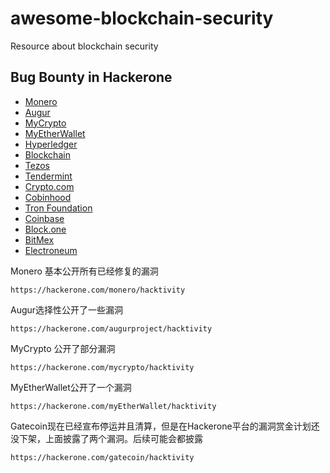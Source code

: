 # awesome-blockchain-security

Resource about blockchain security

## Bug Bounty in Hackerone

- [Monero](https://hackerone.com/monero)
- [Augur](https://hackerone.com/augurproject)
- [MyCrypto](https://hackerone.com/mycrypto)
- [MyEtherWallet](https://hackerone.com/myetherwallet)
- [Hyperledger](https://hackerone.com/hyperledger)
- [Blockchain](https://hackerone.com/blockchain)
- [Tezos](https://hackerone.com/tezos)
- [Tendermint](https://hackerone.com/tendermint)
- [Crypto.com](https://hackerone.com/crypto)
- [Cobinhood](https://hackerone.com/cobinhood)
- [Tron Foundation](https://hackerone.com/tronfoundation)
- [Coinbase](https://hackerone.com/coinbase)
- [Block.one](https://hackerone.com/eosio)
- [BitMex](https://hackerone.com/bitmex)
- [Electroneum](https://hackerone.com/electroneum)

Monero 基本公开所有已经修复的漏洞

`https://hackerone.com/monero/hacktivity`

Augur选择性公开了一些漏洞

`https://hackerone.com/augurproject/hacktivity`

MyCrypto 公开了部分漏洞

`https://hackerone.com/mycrypto/hacktivity`

MyEtherWallet公开了一个漏洞

`https://hackerone.com/myEtherWallet/hacktivity`

Gatecoin现在已经宣布停运并且清算，但是在Hackerone平台的漏洞赏金计划还没下架，上面披露了两个漏洞。后续可能会都披露

`https://hackerone.com/gatecoin/hacktivity`

